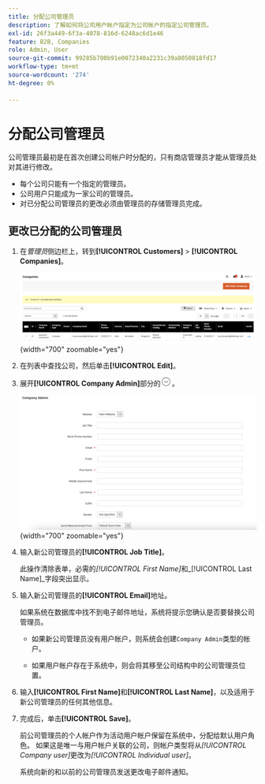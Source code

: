 ```yaml
---
title: 分配公司管理员
description: 了解如何将公司用户帐户指定为公司帐户的指定公司管理员。
exl-id: 26f3a449-6f3a-4078-816d-6248ac6d1e46
feature: B2B, Companies
role: Admin, User
source-git-commit: 99285b700b91e0072340a2231c39a8050818fd17
workflow-type: tm+mt
source-wordcount: '274'
ht-degree: 0%

---
```


# 分配公司管理员

公司管理员最初是在首次创建公司帐户时分配的，只有商店管理员才能从管理员处对其进行修改。

- 每个公司只能有一个指定的管理员。
- 公司用户只能成为一家公司的管理员。
- 对已分配公司管理员的更改必须由管理员的存储管理员完成。

## 更改已分配的公司管理员

1. 在&#x200B;_管理员_&#x200B;侧边栏上，转到&#x200B;**[!UICONTROL Customers]** > **[!UICONTROL Companies]**。

   ![公司](./assets/companies-grid.png){width="700" zoomable="yes"}

1. 在列表中查找公司，然后单击&#x200B;**[!UICONTROL Edit]**。

1. 展开&#x200B;**[!UICONTROL Company Admin]**&#x200B;部分的![扩展选择器](../assets/icon-display-expand.png)。

   ![公司管理员](./assets/company-create-company-admin.png){width="700" zoomable="yes"}

1. 输入新公司管理员的&#x200B;**[!UICONTROL Job Title]**。

   此操作清除表单，必需的&#x200B;_[!UICONTROL First Name]_&#x200B;和_[!UICONTROL Last Name]_&#x200B;字段突出显示。

1. 输入新公司管理员的&#x200B;**[!UICONTROL Email]**&#x200B;地址。

   如果系统在数据库中找不到电子邮件地址，系统将提示您确认是否要替换公司管理员。

   - 如果新公司管理员没有用户帐户，则系统会创建`Company Admin`类型的帐户。

   - 如果用户帐户存在于系统中，则会将其移至公司结构中的公司管理员位置。

1. 输入&#x200B;**[!UICONTROL First Name]**&#x200B;和&#x200B;**[!UICONTROL Last Name]**，以及适用于新公司管理员的任何其他信息。

1. 完成后，单击&#x200B;**[!UICONTROL Save]**。

   前公司管理员的个人帐户作为活动用户帐户保留在系统中，分配给默认用户角色。 如果这是唯一与用户帐户关联的公司，则帐户类型将从&#x200B;*[!UICONTROL Company user]*&#x200B;更改为&#x200B;*[!UICONTROL Individual user]*。

   系统向新的和以前的公司管理员发送更改电子邮件通知。

